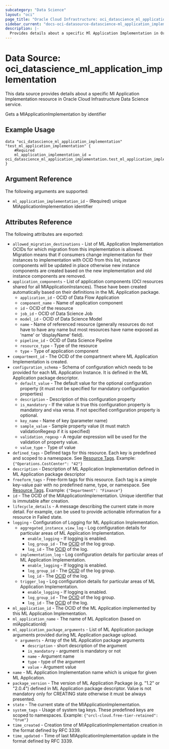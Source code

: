 ```yaml
---
subcategory: "Data Science"
layout: "oci"
page_title: "Oracle Cloud Infrastructure: oci_datascience_ml_application_implementation"
sidebar_current: "docs-oci-datasource-datascience-ml_application_implementation"
description: |-
  Provides details about a specific Ml Application Implementation in Oracle Cloud Infrastructure Data Science service
---
```


# Data Source: oci_datascience_ml_application_implementation
This data source provides details about a specific Ml Application Implementation resource in Oracle Cloud Infrastructure Data Science service.

Gets a MlApplicationImplementation by identifier

## Example Usage

```hcl
data "oci_datascience_ml_application_implementation" "test_ml_application_implementation" {
	#Required
	ml_application_implementation_id = oci_datascience_ml_application_implementation.test_ml_application_implementation.id
}
```

## Argument Reference

The following arguments are supported:

* `ml_application_implementation_id` - (Required) unique MlApplicationImplementation identifier


## Attributes Reference

The following attributes are exported:

* `allowed_migration_destinations` - List of ML Application Implementation OCIDs for which migration from this implementation is allowed. Migration means that if consumers change implementation for their instances to implementation with OCID from this list, instance components will be updated in place otherwise new instance components are created based on the new implementation and old instance components are removed.
* `application_components` - List of application components (OCI resources shared for all MlApplicationInstances). These have been created automatically based on their definitions in the ML Application package.
	* `application_id` - OCID of Data Flow Application
	* `component_name` - Name of application component
	* `id` - OCID of the resource
	* `job_id` - OCID of Data Science Job
	* `model_id` - OCID of Data Science Model
	* `name` - Name of referenced resource (generally resources do not have to have any name but most resources have name exposed as 'name' or 'displayName' field).
	* `pipeline_id` - OCID of Data Science Pipeline
	* `resource_type` - Type of the resource
	* `type` - Type of application component
* `compartment_id` - The OCID of the compartment where ML Application Implementation is created.
* `configuration_schema` - Schema of configuration which needs to be provided for each ML Application Instance. It is defined in the ML Application package descriptor.
	* `default_value` - The default value for the optional configuration property (it must not be specified for mandatory configuration properties)
	* `description` - Description of this configuration property
	* `is_mandatory` - If the value is true this configuration property is mandatory and visa versa. If not specified configuration property is optional.
	* `key_name` - Name of key (parameter name)
	* `sample_value` - Sample property value (it must match validationRegexp if it is specified)
	* `validation_regexp` - A regular expression will be used for the validation of property value.
	* `value_type` - Type of value
* `defined_tags` - Defined tags for this resource. Each key is predefined and scoped to a namespace. See [Resource Tags](https://docs.cloud.oracle.com/iaas/Content/General/Concepts/resourcetags.htm). Example: `{"Operations.CostCenter": "42"}` 
* `description` - Description of ML Application Implementation defined in ML Application package descriptor
* `freeform_tags` - Free-form tags for this resource. Each tag is a simple key-value pair with no predefined name, type, or namespace. See [Resource Tags](https://docs.cloud.oracle.com/iaas/Content/General/Concepts/resourcetags.htm). Example: `{"Department": "Finance"}` 
* `id` - The OCID of the MlApplicationImplementation. Unique identifier that is immutable after creation.
* `lifecycle_details` - A message describing the current state in more detail. For example, can be used to provide actionable information for a resource in Failed state.
* `logging` - Configuration of Logging for ML Application Implementation.
	* `aggregated_instance_view_log` - Log configuration details for particular areas of ML Application Implementation.
		* `enable_logging` - If logging is enabled.
		* `log_group_id` - The [OCID](https://docs.cloud.oracle.com/iaas/Content/General/Concepts/identifiers.htm) of the log group.
		* `log_id` - The [OCID](https://docs.cloud.oracle.com/iaas/Content/General/Concepts/identifiers.htm) of the log.
	* `implementation_log` - Log configuration details for particular areas of ML Application Implementation.
		* `enable_logging` - If logging is enabled.
		* `log_group_id` - The [OCID](https://docs.cloud.oracle.com/iaas/Content/General/Concepts/identifiers.htm) of the log group.
		* `log_id` - The [OCID](https://docs.cloud.oracle.com/iaas/Content/General/Concepts/identifiers.htm) of the log.
	* `trigger_log` - Log configuration details for particular areas of ML Application Implementation.
		* `enable_logging` - If logging is enabled.
		* `log_group_id` - The [OCID](https://docs.cloud.oracle.com/iaas/Content/General/Concepts/identifiers.htm) of the log group.
		* `log_id` - The [OCID](https://docs.cloud.oracle.com/iaas/Content/General/Concepts/identifiers.htm) of the log.
* `ml_application_id` - The OCID of the ML Application implemented by this ML Application Implementation.
* `ml_application_name` - The name of ML Application (based on mlApplicationId)
* `ml_application_package_arguments` - List of ML Application package arguments provided during ML Application package upload.
	* `arguments` - Array of the ML Application package arguments
		* `description` - short description of the argument
		* `is_mandatory` - argument is mandatory or not
		* `name` - Argument name
		* `type` - type of the argument
		* `value` - Argument value
* `name` - ML Application Implementation name which is unique for given ML Application.
* `package_version` - The version of ML Application Package (e.g. "1.2" or "2.0.4") defined in ML Application package descriptor. Value is not mandatory only for CREATING state otherwise it must be always presented.
* `state` - The current state of the MlApplicationImplementation.
* `system_tags` - Usage of system tag keys. These predefined keys are scoped to namespaces. Example: `{"orcl-cloud.free-tier-retained": "true"}` 
* `time_created` - Creation time of MlApplicationImplementation creation in the format defined by RFC 3339.
* `time_updated` - Time of last MlApplicationImplementation update in the format defined by RFC 3339.

